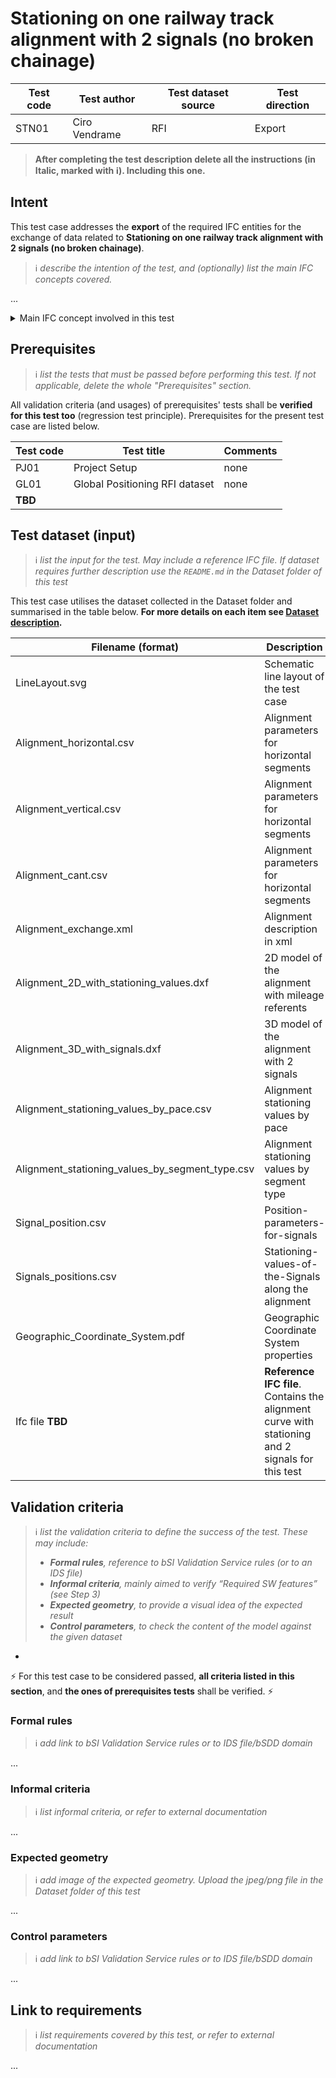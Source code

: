 # Stationing on one railway track alignment with 2 signals (no broken chainage)

| Test code | Test author     | Test dataset source | Test direction |
|-----------|-----------------|---------------------|----------------|
| STN01     | Ciro Vendrame   | RFI                 | Export         |

>**After completing the test description delete all the instructions (in Italic, marked with :information_source:). Including this one.**

## Intent
This test case addresses the **export** of the required IFC entities for the exchange of data related to **Stationing on one railway track alignment with 2 signals (no broken chainage)**.
>:information_source: *describe the intention of the test, and (optionally) list the main IFC concepts covered.*

...

<details><summary>Main IFC concept involved in this test</summary> 

- Project Global Positioning
- Alignment Layout
- Spatial Decomposition
- Spatial Containment
- Alignment Geometry
- Alignment Geometry Gradient (?)
- Linear placement
- **TBD**  
</details>



## Prerequisites
>:information_source: *list the tests that must be passed before performing this test. If not applicable, delete the whole "Prerequisites" section.*

All validation criteria (and usages) of prerequisites' tests shall be **verified for this test too** (regression test principle). Prerequisites for the present test case are listed below.

| Test code | Test title                     | Comments |
|-----------|--------------------------------|----------|
| PJ01      | Project Setup                  | none     |
| GL01      | Global Positioning RFI dataset | none     |
| **TBD**  |



## Test dataset (input)
>:information_source: *list the input for the test. May include a reference IFC file. If dataset requires further description use the `README.md` in the Dataset folder of this test*

This test case utilises the dataset collected in the Dataset folder and summarised in the table below. **For more details on each item see [Dataset description](Dataset/README.md).**

| Filename (format)                               | Description                                                        |
|-------------------------------------------------|--------------------------------------------------------------------|
| LineLayout.svg                                  | Schematic line layout of the test case                             |
| Alignment_horizontal.csv                        | Alignment parameters for horizontal segments                       |
| Alignment_vertical.csv                          | Alignment parameters for horizontal segments                       |
| Alignment_cant.csv                              | Alignment parameters for horizontal segments                       |
| Alignment_exchange.xml                          |  Alignment description in xml                                      |
| Alignment_2D_with_stationing_values.dxf         | 2D model of the alignment with mileage referents                   |
| Alignment_3D_with_signals.dxf                   | 3D model of the alignment with 2 signals                           |
| Alignment_stationing_values_by_pace.csv         | Alignment stationing values by pace                                |
| Alignment_stationing_values_by_segment_type.csv | Alignment stationing values by segment type                        |
| Signal_position.csv                             | Position-parameters-for-signals                                    |
| Signals_positions.csv                           | Stationing-values-of-the-Signals along the alignment               |
| Geographic_Coordinate_System.pdf                | Geographic Coordinate System properties                            |
| Ifc file  **TBD**                               | **Reference IFC file**. Contains the alignment curve with stationing and 2 signals for this test |


## Validation criteria
>:information_source: *list the validation criteria to define the success of the test. These may include:*
>- ***Formal rules**, reference to bSI Validation Service rules (or to an IDS file)*
>- ***Informal criteria**, mainly aimed to verify “Required SW features” (see Step 3)*
>- ***Expected geometry**, to provide a visual idea of the expected result*
>- ***Control parameters**, to check the content of the model against the given dataset*
+
:zap: For this test case to be considered passed, **all criteria listed in this section**, and **the ones of prerequisites tests** shall be verified. :zap:

### Formal rules
>:information_source: *add link to bSI Validation Service rules or to IDS file/bSDD domain*

...

### Informal criteria
>:information_source: *list informal criteria, or refer to external documentation*

...

### Expected geometry
>:information_source: *add image of the expected geometry. Upload the jpeg/png file in the Dataset folder of this test*

...

### Control parameters
>:information_source: *add link to bSI Validation Service rules or to IDS file/bSDD domain*

...

## Link to requirements
>:information_source: *list requirements covered by this test, or refer to external documentation*

...